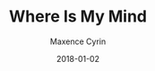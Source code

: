 ---
title: "Where Is My Mind"
subtitle: "Maxence Cyrin"
customForwardUrl: "https://www.youtube.com/watch?v=90Fpjwctqlw"
displayImg: "https://img.youtube.com/vi/90Fpjwctqlw/0.jpg"
date: "2018-01-02"
newTab: true 
---